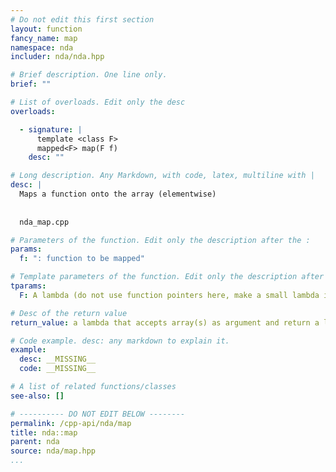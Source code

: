 ```yaml
---
# Do not edit this first section
layout: function
fancy_name: map
namespace: nda
includer: nda/nda.hpp

# Brief description. One line only.
brief: ""

# List of overloads. Edit only the desc
overloads:

  - signature: |
      template <class F>
      mapped<F> map(F f)
    desc: ""

# Long description. Any Markdown, with code, latex, multiline with |
desc: |
  Maps a function onto the array (elementwise)
  
  
  nda_map.cpp

# Parameters of the function. Edit only the description after the :
params:
  f: ": function to be mapped"

# Template parameters of the function. Edit only the description after the :
tparams:
  F: A lambda (do not use function pointers here, make a small lambda it is easier)

# Desc of the return value
return_value: a lambda that accepts array(s) as argument and return a lazy call expressions.

# Code example. desc: any markdown to explain it.
example:
  desc: __MISSING__
  code: __MISSING__

# A list of related functions/classes
see-also: []

# ---------- DO NOT EDIT BELOW --------
permalink: /cpp-api/nda/map
title: nda::map
parent: nda
source: nda/map.hpp
...
```


